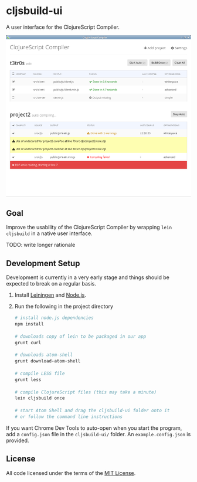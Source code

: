 # cljsbuild-ui

A user interface for the ClojureScript Compiler.

<img src="screenshots/2014-10-17-preview.png">

## Goal

Improve the usability of the ClojureScript Compiler by wrapping `lein cljsbuild`
in a native user interface.

TODO: write longer rationale

## Development Setup

Development is currently in a very early stage and things should be expected to
break on a regular basis.

1. Install [Leiningen] and [Node.js].
1. Run the following in the project directory

    ```sh
    # install node.js dependencies
    npm install

    # downloads copy of lein to be packaged in our app
    grunt curl

    # downloads atom-shell
    grunt download-atom-shell

    # compile LESS file
    grunt less

    # compile ClojureScript files (this may take a minute)
    lein cljsbuild once

    # start Atom Shell and drag the cljsbuild-ui folder onto it
    # or follow the command line instructions
    ```

If you want Chrome Dev Tools to auto-open when you start the program, add a
`config.json` file in the `cljsbuild-ui/` folder. An `example.config.json` is
provided.

## License

All code licensed under the terms of the [MIT
License](https://github.com/oakmac/cljsbuild-ui/blob/master/LICENSE.md).

[Leiningen]:http://leiningen.org
[Node.js]:http://nodejs.org
[Atom Shell]:https://github.com/atom/atom-shell
